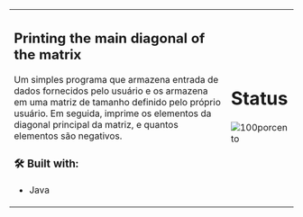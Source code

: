 <table>
  <tr>
    <td>

## Printing the main diagonal of the matrix

Um simples programa que armazena entrada de dados fornecidos pelo usuário e os armazena em uma matriz de tamanho definido pelo próprio usuário. Em seguida, imprime os elementos da diagonal principal da matriz, e quantos elementos são negativos.

### 🛠️ Built with:

- Java

    </td>
    <td>

# Status

![100porcento](https://i.imgur.com/HXXMazr.png)

  </tr>
</table>




